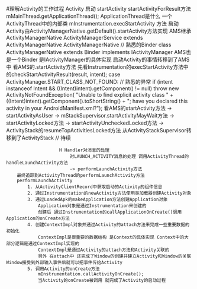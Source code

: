#理解Activity的工作过程
	Activity
		启动 
		startActivity
			startActivityForResult方法
				mMainThread.getApplicationThread();
				ApplicationThread是什么  一个ActivityThread中的内部类
				mInstrumentation.execStartActivity 方法
					启动Activity由ActivityManagerNative.getDefault().startActivity方法实现
						AMS继承ActivityManagerNative
						ActivityManagerService extends ActivityManagerNative
						ActivityManagerNative
						// 熟悉的Binder
						class ActivityManagerNative extends Binder implements IActivityManager
						AMS也是一个Binder 是IActivityManager的具体实现
						启动Activity的事情转移到了AMS中 看AMS的.startActivity方法
						先看Instrumentation的execStartActivity方法中的checkStartActivityResult(result, intent);
								case ActivityManager.START_CLASS_NOT_FOUND:
								// 熟悉的异常
									 if (intent instanceof Intent && ((Intent)intent).getComponent() != null)
											throw new ActivityNotFoundException(
												 "Unable to find explicit activity class "
													+ ((Intent)intent).getComponent().toShortString()
														+ "; have you declared this activity in your AndroidManifest.xml?");
						看AMS的startActivity方法
							-> startActivityAsUser
								-> mStackSupervisor.startActivityMayWait方法
									-> startActivityLocked方法
										-> startActivityUncheckedLocked方法
											-> ActivityStack的resumeTopActivitiesLocked方法
							从ActivityStackSupervisor转移到了ActivityStack
							// 待续
						
						H Handler对消息的处理
							对LAUNCH_ACTIVITY消息的处理 调用ActivityThread的handleLaunchActivity方法
							-> performLaunchActivity方法
		最终追踪到ActivityThread的performLaunchActivity方法
		performLaunchActivity
			1. 从ActivityClientRecord中获取启动的Activity的组件信息
			2. 通过Instrumentation的newActivity方法使用类加载器创建Activity对象
			3. 通过LoadedApk的makeApplication方法创建Application对象
				Application对象是通过Instrumentation来创建的
				创建后 通过Instrumentation的callApplicationOnCreate()调用Application的onCreate方法
			4. 创建ContextImpl对象并通过Activity的attach方法来完成一些重要数据的初始化
				ContextImpl是很重要的数据结构 是Context的具体实现 Context中的大部分逻辑是通过ContextImpl实现的
				ContextImpl是通过Activity的attach方法和Activity关联的
				另外 在attach中 还完成了Window的创建并建立Activity和Window的关联 Window接受到外部输入事件后就可以把事件传给Activity
			5. 调用Activity的onCreate方法
				mInstrumentation.callActivityOnCreate();
				当Activity的onCreate被调用 就完成了Activity的启动过程